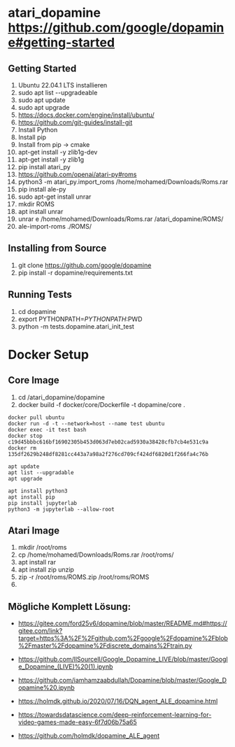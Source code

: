 # atari_dopamine https://github.com/google/dopamine#getting-started

## Getting Started
1. Ubuntu 22.04.1 LTS installieren
2. sudo apt list --upgradeable
3. sudo apt update
4. sudo apt upgrade
5. https://docs.docker.com/engine/install/ubuntu/
6. https://github.com/git-guides/install-git
7. Install Python
8. Install pip
9. Install from pip -> cmake
10. apt-get install -y zlib1g-dev
11. apt-get install -y zlib1g
12. pip install atari_py
13. https://github.com/openai/atari-py#roms
14. python3 -m atari_py.import_roms /home/mohamed/Downloads/Roms.rar
15. pip install ale-py
16. sudo apt-get install unrar
17. mkdir ROMS
18. apt install unrar
19. unrar e /home/mohamed/Downloads/Roms.rar /atari_dopamine/ROMS/
20. ale-import-roms ./ROMS/


## Installing from Source
1. git clone https://github.com/google/dopamine
2. pip install -r dopamine/requirements.txt

## Running Tests
1. cd dopamine
2. export PYTHONPATH=$PYTHONPATH:$PWD
3. python -m tests.dopamine.atari_init_test

# Docker Setup
## Core Image
1. cd /atari_dopamine/dopamine
2. docker build -f docker/core/Dockerfile -t dopamine/core .

```
docker pull ubuntu
docker run -d -t --network=host --name test ubuntu
docker exec -it test bash
docker stop c19d45bbbc616bf16902305b453d063d7eb02cad5930a38428cfb7cb4e531c9a
docker rm 135df2629b248df8281cc443a7a98a2f276cd709cf424df6820d1f266fa4c76b

apt update
apt list --upgradable
apt upgrade

apt install python3
apt install pip
pip install jupyterlab
python3 -m jupyterlab --allow-root

```


## Atari Image
1. mkdir /root/roms
2. cp /home/mohamed/Downloads/Roms.rar /root/roms/
3. apt install rar
4. apt install zip unzip
5. zip -r /root/roms/ROMS.zip /root/roms/ROMS
6. 

## Mögliche Komplett Lösung:
- https://gitee.com/ford25v6/dopamine/blob/master/README.md#https://gitee.com/link?target=https%3A%2F%2Fgithub.com%2Fgoogle%2Fdopamine%2Fblob%2Fmaster%2Fdopamine%2Fdiscrete_domains%2Ftrain.py

- https://github.com/llSourcell/Google_Dopamine_LIVE/blob/master/Google_Dopamine_(LIVE)%20(1).ipynb

- https://github.com/iamhamzaabdullah/Dopamine/blob/master/Google_Dopamine%20.ipynb

- https://holmdk.github.io/2020/07/16/DQN_agent_ALE_dopamine.html

- https://towardsdatascience.com/deep-reinforcement-learning-for-video-games-made-easy-6f7d06b75a65

- https://github.com/holmdk/dopamine_ALE_agent























 

